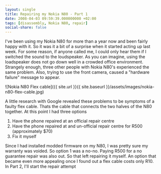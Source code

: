 ```yaml
---
layout: single
title: Repairing my Nokia N80 - Part 1
date: 2008-04-03 09:59:39.000000000 +02:00
tags: [disassembly, Nokia N80, repair]
social-share: false
---
```

I've been using my Nokia N80 for more than a year now and been fairly happy with it.
So it was it a bit of a surprise when it started acting up last week. For some reason, if anyone called me, I could only hear them if I switched the sound to the loudspeaker.
As you can imagine, using the loadspeaker does not go down well in a crowded office environment.
Strangely enough, three other people with Nokia N80's experienced the same problem.
Also, trying to use the front camera, caused a "hardware failure" message to appear.

![Nokia N80 Flex cable]({{ site.url }}{{ site.baseurl }}/assets/images/nokia-n80-flex-cable.jpg)


A little research with Google revealed these problems to be symptoms of a faulty flex cable. Thats the cable that connects the two halves of the N80 together.
At this point I had three options

1. Have the phone repaired at an official repair centre
2. Have the phone repaired at and un-official repair centre for R500 (approximately $70)
3. Fix it myself

Since I had installed modded firmware on my N80, I was pretty sure my warranty was voided. So option 1 was a no-no. Paying R500 for a no guarantee repair was also out.
So that left repairing it myself. An option that became even more appealing once I found out a flex cable costs only R10.
In Part 2, I'll start the repair attempt

